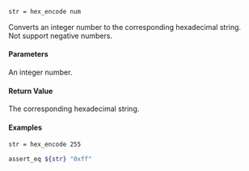 ```sh
str = hex_encode num
```

Converts an integer number to the corresponding hexadecimal string.<br>
Not support negative numbers.

#### Parameters

An integer number.

#### Return Value

The corresponding hexadecimal string.

#### Examples

```sh
str = hex_encode 255

assert_eq ${str} "0xff"
```
